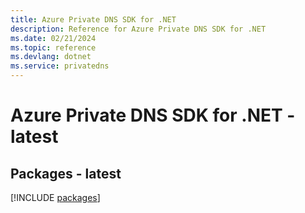 ```yaml
---
title: Azure Private DNS SDK for .NET
description: Reference for Azure Private DNS SDK for .NET
ms.date: 02/21/2024
ms.topic: reference
ms.devlang: dotnet
ms.service: privatedns
---
```

# Azure Private DNS SDK for .NET - latest
## Packages - latest
[!INCLUDE [packages](private-dns-index.md)]